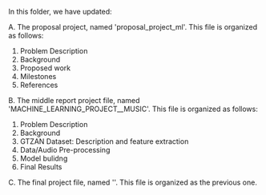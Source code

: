 In this folder, we have updated: 

A. The proposal project, named 'proposal_project_ml'. This file is organized as follows:
1. Problem Description
2. Background
3. Proposed work
4. Milestones
5. References

B. The middle report project file, named 'MACHINE_LEARNING_PROJECT__MUSIC'. This file is organized as follows:
1. Problem Description
2. Background
3. GTZAN Dataset: Description and feature extraction
4. Data/Audio Pre-processing
5. Model bulidng
6. Final Results

C. The final project file, named ''. This file is organized as the previous one.
